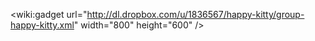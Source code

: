 &lt;wiki:gadget url="http://dl.dropbox.com/u/1836567/happy-kitty/group-happy-kitty.xml" width="800" height="600" /&gt;